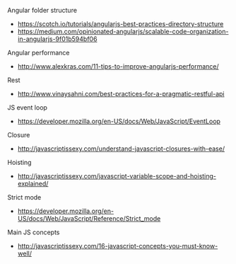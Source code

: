 Angular folder structure
* https://scotch.io/tutorials/angularjs-best-practices-directory-structure
* https://medium.com/opinionated-angularjs/scalable-code-organization-in-angularjs-9f01b594bf06

Angular performance
* http://www.alexkras.com/11-tips-to-improve-angularjs-performance/

Rest
*  http://www.vinaysahni.com/best-practices-for-a-pragmatic-restful-api

JS event loop
* https://developer.mozilla.org/en-US/docs/Web/JavaScript/EventLoop

Closure
* http://javascriptissexy.com/understand-javascript-closures-with-ease/

Hoisting
* http://javascriptissexy.com/javascript-variable-scope-and-hoisting-explained/

Strict mode
* https://developer.mozilla.org/en-US/docs/Web/JavaScript/Reference/Strict_mode

Main JS concepts
* http://javascriptissexy.com/16-javascript-concepts-you-must-know-well/
